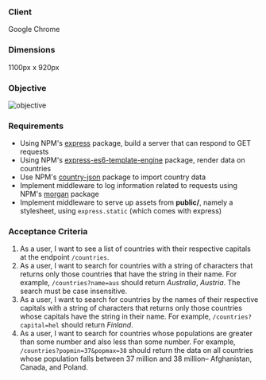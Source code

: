 ### Client

Google Chrome

### Dimensions

1100px x 920px

### Objective

![objective](asset/image.gif)

### Requirements

- Using NPM's [express](https://www.npmjs.com/package/express) package, build a server that can respond to GET requests
- Using NPM's [express-es6-template-engine](https://www.npmjs.com/package/express-es6-template-engine) package, render data on countries
- Use NPM's [country-json](https://www.npmjs.com/package/country-json) package to import country data
- Implement middleware to log information related to requests using NPM's [morgan](https://www.npmjs.com/package/morgan) package
- Implement middleware to serve up assets from **public/**, namely a stylesheet, using `express.static` (which comes with express)

### Acceptance Criteria

1. As a user, I want to see a list of countries with their respective capitals at the endpoint `/countries`.
2. As a user, I want to search for countries with a string of characters that returns only those countries that have the string in their name. For example, `/countries?name=aus` should return _Australia_, _Austria_. The search must be case insensitive.
3. As a user, I want to search for countries by the names of their respective capitals with a string of characters that returns only those countries whose capitals have the string in their name. For example, `/countries?capital=hel` should return _Finland_.
4. As a user, I want to search for countries whose populations are greater than some number and also less than some number. For example, `/countries?popmin=37&popmax=38` should return the data on all countries whose population falls between 37 million and 38 million– Afghanistan, Canada, and Poland.